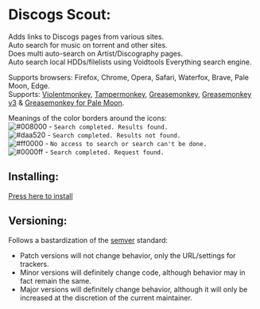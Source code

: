 # Discogs Scout:

Adds links to Discogs pages from various sites.    
Auto search for music on torrent and other sites.    
Does multi auto-search on Artist/Discography pages.    
Auto search local HDDs/filelists using Voidtools Everything search engine.    

Supports browsers: Firefox, Chrome, Opera, Safari, Waterfox, Brave, Pale Moon, Edge.    
Supports: [Violentmonkey](https://violentmonkey.github.io/), [Tampermonkey](https://www.tampermonkey.net/), [Greasemonkey](https://www.greasespot.net/), [Greasemonkey v3](https://github.com/greasemonkey/greasemonkey/releases?after=4.0) & [Greasemonkey for Pale Moon](https://github.com/janekptacijarabaci/greasemonkey/releases).  

Meanings of the color borders around the icons:  
![#008000](https://via.placeholder.com/15/008000/008000.png) - `Search completed. Results found.`  
![#daa520](https://via.placeholder.com/15/daa520/daa520.png) - `Search completed. Results not found.`  
![#ff0000](https://via.placeholder.com/15/ff0000/ff0000.png) - `No access to search or search can't be done.`  
![#0000ff](https://via.placeholder.com/15/0000ff/0000ff.png) - `Search completed. Request found.` 

## Installing:

[Press here to install](https://greasyfork.org/en/scripts/439452-discogs-scout)

## Versioning:
Follows a bastardization of the [semver](http://semver.org/) standard:
* Patch versions will not change behavior, only the URL/settings for trackers.
* Minor versions will definitely change code, although behavior may in fact remain the same.
* Major versions will definitely change behavior, although it will only be increased at the discretion of the current maintainer.
